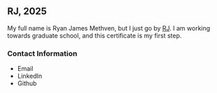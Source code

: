 ## RJ, 2025
My full name is Ryan James Methven, but I just go by [RJ](https://RJ.org). I am working towards graduate school, and this certificate is my first step. 

### Contact Information 
* Email
* LinkedIn
* Github
